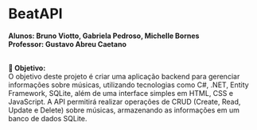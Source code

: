 # BeatAPI
**Alunos: Bruno Viotto, Gabriela Pedroso, Michelle Bornes**<br/>
**Professor: Gustavo Abreu Caetano**<br/><br/>

**📌 Objetivo:**<br/>
O objetivo deste projeto é criar uma aplicação backend para gerenciar informações sobre músicas, utilizando tecnologias como C#, .NET, Entity Framework, SQLite, além de uma interface simples em HTML, CSS e JavaScript. A API permitirá realizar operações de CRUD (Create, Read, Update e Delete) sobre músicas, armazenando as informações em um banco de dados SQLite.
